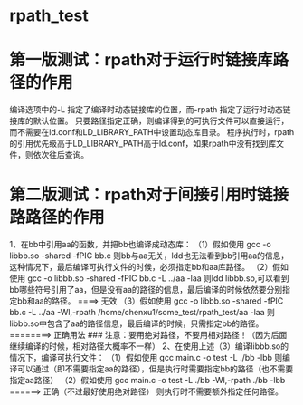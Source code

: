 # rpath_test

# 第一版测试：rpath对于运行时链接库路径的作用
编译选项中的-L 指定了编译时动态链接库的位置，而-rpath 指定了运行时动态链接库的默认位置。
只要路径指定正确，则编译得到的可执行文件可以直接运行，而不需要在ld.conf和LD_LIBRARY_PATH中设置动态库目录。
程序执行时，rpath的引用优先级高于LD_LIBRARY_PATH高于ld.conf，如果rpath中没有找到库文件，则依次往后查询。

# 第二版测试：rpath对于间接引用时链接路路径的作用
1、在bb中引用aa的函数，并把bb也编译成动态库：
  （1）假如使用 gcc -o libbb.so -shared -fPIC bb.c
      则bb与aa无关，ldd也无法看到bb引用aa的信息，
      这种情况下，最后编译可执行文件的时候，必须指定bb和aa库路径。
  （2）假如使用 gcc -o libbb.so -shared -fPIC bb.c -L ../aa -laa
      则ldd libbb.so,可以看到bb哪些符号引用了aa，但是没有aa的路径的信息，最后编译的时候依然要分别指定bb和aa的路径。  ====>  无效
  （3）假如使用 gcc -o libbb.so -shared -fPIC bb.c -L ../aa -Wl,-rpath /home/chenxu1/some_test/rpath_test/aa -laa
      则libbb.so中包含了aa的路径信息，最后编译的时候，只需指定bb的路径。  ========>  正确用法
      ### 注意：要用绝对路径，不要用相对路径！（因为后面继续编译的时候，相对路径大概率不一样）
2、在使用上述（3）编译libbb.so的情况下，编译可执行文件：
  （1）假如使用 gcc main.c -o test -L ./bb -lbb
      则编译可以通过（即不需要指定aa的路径），但是执行时需要指定bb的路径（也不需要指定aa路径）
  （2）假如使用 gcc main.c -o test -L ./bb -Wl,-rpath ./bb -lbb  ======>  正确（不过最好使用绝对路径）
      则执行时不需要额外指定任何路径。
